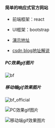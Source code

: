 

#### 简单的响应式官方网站

- 前端框架：react
- UI框架：bootstrap

- [演示地址](http://47.112.242.72:8080)
- [csdn blog地址解说](https://blog.csdn.net/qq_34273059/article/details/106261669)
##### PC效果gif图片

![bf](./bf.gif)

##### 移动端gif效果图片

![bf_official](./bf_official.gif)

![PC效果gif图片](https://img-blog.csdnimg.cn/20200521165226603.gif)

![移动端gif效果图片](https://img-blog.csdnimg.cn/2020052116535721.gif)
